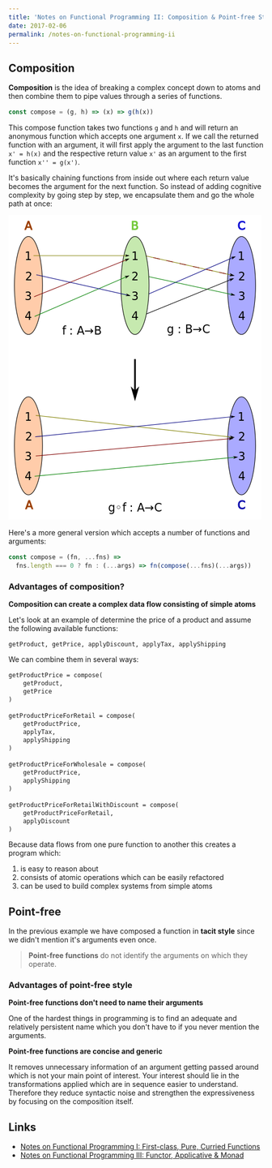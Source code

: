 ```yaml
---
title: 'Notes on Functional Programming II: Composition & Point-free Style'
date: 2017-02-06
permalink: /notes-on-functional-programming-ii
---
```


## Composition

**Composition** is the idea of breaking a complex concept down to atoms and then combine them to pipe values through a series of functions.

```js
const compose = (g, h) => (x) => g(h(x))
```

This compose function takes two functions `g` and `h` and will return an anonymous function which accepts one argument `x`. If we call the returned function with an argument, it will first apply the argument to the last function `x' = h(x)` and the respective return value `x'` as an argument to the first function `x'' = g(x')`.

It's basically chaining functions from inside out where each return value becomes the argument for the next function. So instead of adding cognitive complexity by going step by step, we encapsulate them and go the whole path at once:

![composition](images/composition.png)

Here's a more general version which accepts a number of functions and arguments:

```js
const compose = (fn, ...fns) =>
  fns.length === 0 ? fn : (...args) => fn(compose(...fns)(...args))
```

### Advantages of composition?

**Composition can create a complex data flow consisting of simple atoms**

Let's look at an example of determine the price of a product and assume the following available functions:

```
getProduct, getPrice, applyDiscount, applyTax, applyShipping
```

We can combine them in several ways:

```
getProductPrice = compose(
    getProduct,
    getPrice
)

getProductPriceForRetail = compose(
    getProductPrice,
    applyTax,
    applyShipping
)

getProductPriceForWholesale = compose(
    getProductPrice,
    applyShipping
)

getProductPriceForRetailWithDiscount = compose(
    getProductPriceForRetail,
    applyDiscount
)
```

Because data flows from one pure function to another this creates a program which:

1. is easy to reason about
2. consists of atomic operations which can be easily refactored
3. can be used to build complex systems from simple atoms

## Point-free

In the previous example we have composed a function in **tacit style** since we didn't mention it's arguments even once.

> **Point-free functions** do not identify the arguments on which they operate.

### Advantages of point-free style

**Point-free functions don't need to name their arguments**

One of the hardest things in programming is to find an adequate and relatively persistent name which you don't have to if you never mention the arguments.

**Point-free functions are concise and generic**

It removes unnecessary information of an argument getting passed around which is not your main point of interest. Your interest should lie in the transformations applied which are in sequence easier to understand. Therefore they reduce syntactic noise and strengthen the expressiveness by focusing on the composition itself.

## Links

- [Notes on Functional Programming I: First-class, Pure, Curried Functions](/notes-on-functional-programming-i)
- [Notes on Functional Programming III: Functor, Applicative & Monad](/notes-on-functional-programming-iii)
